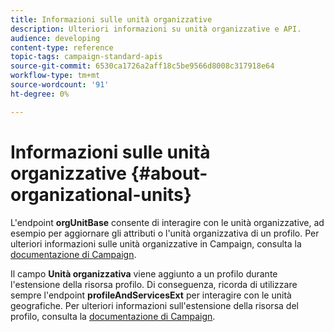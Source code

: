 ```yaml
---
title: Informazioni sulle unità organizzative
description: Ulteriori informazioni su unità organizzative e API.
audience: developing
content-type: reference
topic-tags: campaign-standard-apis
source-git-commit: 6530ca1726a2aff18c5be9566d8008c317918e64
workflow-type: tm+mt
source-wordcount: '91'
ht-degree: 0%

---
```



# Informazioni sulle unità organizzative {#about-organizational-units}

L&#39;endpoint **orgUnitBase** consente di interagire con le unità organizzative, ad esempio per aggiornare gli attributi o l&#39;unità organizzativa di un profilo. Per ulteriori informazioni sulle unità organizzative in Campaign, consulta la [documentazione di Campaign](https://experienceleague.adobe.com/docs/campaign-standard/using/administrating/users-and-security/organizational-units.html?lang=it#administrating).

Il campo **Unità organizzativa** viene aggiunto a un profilo durante l&#39;estensione della risorsa profilo. Di conseguenza, ricorda di utilizzare sempre l&#39;endpoint **profileAndServicesExt** per interagire con le unità geografiche. Per ulteriori informazioni sull&#39;estensione della risorsa del profilo, consulta la [documentazione di Campaign](https://experienceleague.adobe.com/docs/campaign-standard/using/administrating/users-and-security/organizational-units.html?lang=it#partitioning-profiles).
